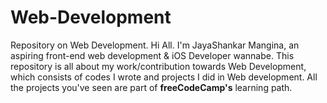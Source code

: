 # Web-Development
Repository on Web Development.
Hi All. I'm JayaShankar Mangina, an aspiring front-end web development & iOS Developer wannabe.
This repository is all about my work/contribution towards Web Development, which consists of codes I wrote and projects I did in Web development.
All the projects you've seen are part of **freeCodeCamp's** learning path.
